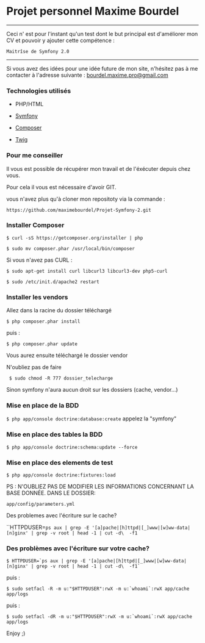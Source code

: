 Projet personnel Maxime Bourdel
========================

----------------------------------

Ceci n' est pour l'instant qu'un test dont le but principal est d'améliorer mon CV et pouvoir y ajouter cette compétence :

``Maitrîse de Symfony 2.0``

----------------------------------

Si vous avez des idées pour une idée future de mon site, n'hésitez pas à me contacter à l'adresse suivante : <bourdel.maxime.pro@gmail.com>


### Technologies utilisés

  * PHP/HTML

  * [Symfony][1]

  * [Composer][2]

  * [Twig][3]
 
### Pour me conseiller

Il vous est possible de récupérer mon travail et de l'éxécuter depuis chez vous.

Pour cela il vous est nécessaire d'avoir GIT.

vous n'avez plus qu'à cloner mon repositoty via la commande :

``https://github.com/maximebourdel/Projet-Symfony-2.git`` 



### Installer Composer

``$ curl -sS https://getcomposer.org/installer | php``

``$ sudo mv composer.phar /usr/local/bin/composer``

Si vous n'avez pas CURL :

``$ sudo apt-get install curl libcurl3 libcurl3-dev php5-curl``

``$ sudo /etc/init.d/apache2 restart``



### Installer les vendors

Allez dans la racine du dossier téléchargé

``$ php composer.phar install``

 puis :
 
``$ php composer.phar update``

Vous aurez ensuite téléchargé le dossier vendor


N'oubliez pas de faire 

`` $ sudo chmod -R 777 dossier_telecharge``

Sinon symfony n'aura aucun droit sur les dossiers (cache, vendor...)





### Mise en place de la BDD
``$ php app/console doctrine:database:create``
appelez la "symfony"

### Mise en place des tables la BDD
``$ php app/console doctrine:schema:update --force``

### Mise en place des elements de test
`` $ php app/console doctrine:fixtures:load ``


PS : N'OUBLIEZ PAS DE MODIFIER LES INFORMATIONS CONCERNANT LA BASE DONNÉE. DANS LE DOSSIER:

``app/config/parameters.yml ``

Des problemes avec l'écriture sur le cache?

``HTTPDUSER=`ps aux | grep -E '[a]pache|[h]ttpd|[_]www|[w]ww-data|[n]ginx' | grep -v root | head -1 | cut -d\  -f1`

### Des problèmes avec l'écriture sur votre cache?

``$ HTTPDUSER=`ps aux | grep -E '[a]pache|[h]ttpd|[_]www|[w]ww-data|[n]ginx' | grep -v root | head -1 | cut -d\  -f1` ``

puis :

``$ sudo setfacl -R -m u:"$HTTPDUSER":rwX -m u:`whoami`:rwX app/cache app/logs``

puis :

``$ sudo setfacl -dR -m u:"$HTTPDUSER":rwX -m u:`whoami`:rwX app/cache app/logs``



Enjoy ;)

[1]:  http://http://symfony.com/
[2]:  http://getcomposer.org/
[3]:  http://twig.sensiolabs.org/documentation
